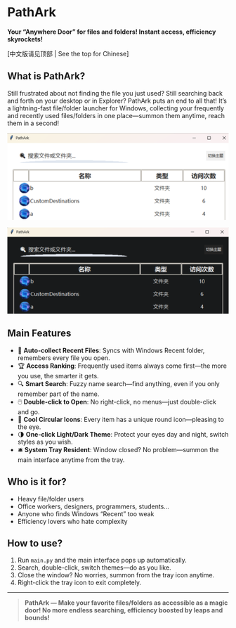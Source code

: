 # PathArk

**Your “Anywhere Door” for files and folders! Instant access, efficiency skyrockets!**

[中文版请见顶部 | See the top for Chinese]

## What is PathArk?

Still frustrated about not finding the file you just used? Still searching back and forth on your desktop or in Explorer? PathArk puts an end to all that! It’s a lightning-fast file/folder launcher for Windows, collecting your frequently and recently used files/folders in one place—summon them anytime, reach them in a second!

![alt text](image.png)

![alt text](image-1.png)
## Main Features

- 🚀 **Auto-collect Recent Files**: Syncs with Windows Recent folder, remembers every file you open.
- 🏆 **Access Ranking**: Frequently used items always come first—the more you use, the smarter it gets.
- 🔍 **Smart Search**: Fuzzy name search—find anything, even if you only remember part of the name.
- 🖱️ **Double-click to Open**: No right-click, no menus—just double-click and go.
- 🎨 **Cool Circular Icons**: Every item has a unique round icon—pleasing to the eye.
- 🌗 **One-click Light/Dark Theme**: Protect your eyes day and night, switch styles as you wish.
- 🛎️ **System Tray Resident**: Window closed? No problem—summon the main interface anytime from the tray.

## Who is it for?

- Heavy file/folder users
- Office workers, designers, programmers, students…
- Anyone who finds Windows “Recent” too weak
- Efficiency lovers who hate complexity

## How to use?

1. Run `main.py` and the main interface pops up automatically.
2. Search, double-click, switch themes—do as you like.
3. Close the window? No worries, summon from the tray icon anytime.
4. Right-click the tray icon to exit completely.

---

> **PathArk — Make your favorite files/folders as accessible as a magic door! No more endless searching, efficiency boosted by leaps and bounds!**
